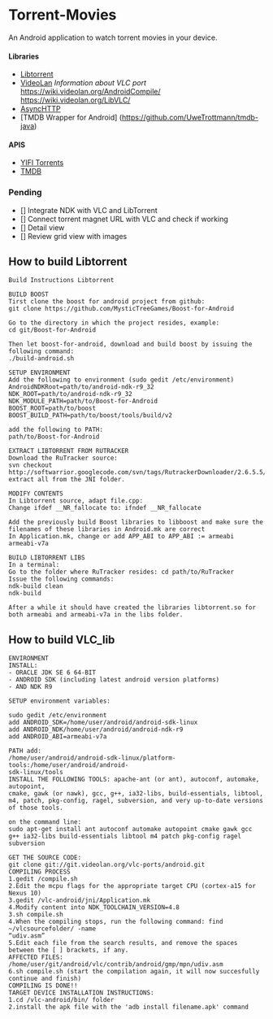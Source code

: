Torrent-Movies
==============

An Android application to watch torrent movies in your device.

#### Libraries
- [Libtorrent](https://github.com/rakshasa/libtorrent)
- [VideoLan](http://git.videolan.org/?p=vlc-ports/android.git;a=summary)
  _Information about VLC port_ https://wiki.videolan.org/AndroidCompile/ https://wiki.videolan.org/LibVLC/
- [AsyncHTTP](http://git.videolan.org/?p=vlc-ports/android.git;a=summary)
- [TMDB Wrapper for Android] (https://github.com/UweTrottmann/tmdb-java)


#### APIS
- [YIFI Torrents](https://yify-torrents.com/api/)
- [TMDB](https://www.themoviedb.org/documentation/api)


### Pending
- [] Integrate NDK with VLC and LibTorrent
- [] Connect torrent magnet URL with VLC and check if working
- [] Detail view
- [] Review grid view with images

## How to build Libtorrent
```
Build Instructions Libtorrent

BUILD BOOST
Tirst clone the boost for android project from github:
git clone https://github.com/MysticTreeGames/Boost-for-Android

Go to the directory in which the project resides, example:
cd git/Boost-for-Android

Then let boost-for-android, download and build boost by issuing the following command:
./build-android.sh

SETUP ENVIRONMENT
Add the following to environment (sudo gedit /etc/environment)
AndroidNDKRoot=path/to/android-ndk-r9_32
NDK_ROOT=path/to/android-ndk-r9_32
NDK_MODULE_PATH=path/to/Boost-for-Android
BOOST_ROOT=path/to/boost
BOOST_BUILD_PATH=path/to/boost/tools/build/v2

add the following to PATH:
path/to/Boost-for-Android

EXTRACT LIBTORRENT FROM RUTRACKER
Download the RuTracker source:
svn checkout http://softwarrior.googlecode.com/svn/tags/RutrackerDownloader/2.6.5.5/
extract all from the JNI folder.

MODIFY CONTENTS
In Libtorrent source, adapt file.cpp: 
Change ifdef __NR_fallocate to: ifndef __NR_fallocate

Add the previously build Boost libraries to libboost and make sure the filenames of these libraries in Android.mk are correct
In Application.mk, change or add APP_ABI to APP_ABI := armeabi armeabi-v7a

BUILD LIBTORRENT LIBS
In a terminal:
Go to the folder where RuTracker resides: cd path/to/RuTracker
Issue the following commands:
ndk-build clean
ndk-build

After a while it should have created the libraries libtorrent.so for both armeabi and armeabi-v7a in the libs folder.
```

## How to build VLC_lib
```
ENVIRONMENT
INSTALL:
- ORACLE JDK SE 6 64-BIT
- ANDROID SDK (including latest android version platforms)
- AND NDK R9

SETUP environment variables:

sudo gedit /etc/environment
add ANDROID_SDK=/home/user/android/android-sdk-linux
add ANDROID_NDK/home/user/android/android-ndk-r9
add ANDROID_ABI=armeabi-v7a

PATH add:
/home/user/android/android-sdk-linux/platform-tools:/home/user/android/android-
sdk-linux/tools
INSTALL THE FOLLOWING TOOLS: apache-ant (or ant), autoconf, automake, autopoint,
cmake, gawk (or nawk), gcc, g++, ia32-libs, build-essentials, libtool, m4, patch, pkg-config, ragel, subversion, and very up-to-date versions of those tools.

on the command line:
sudo apt-get install ant autoconf automake autopoint cmake gawk gcc g++ ia32-libs build-essentials libtool m4 patch pkg-config ragel subversion

GET THE SOURCE CODE:
git clone git://git.videolan.org/vlc-ports/android.git
COMPILING PROCESS
1.gedit /compile.sh
2.Edit the mcpu flags for the appropriate target CPU (cortex-a15 for Nexus 10)
3.gedit /vlc-android/jni/Application.mk
4.Modify content into NDK_TOOLCHAIN_VERSION=4.8
3.sh compile.sh
4.When the compiling stops, run the following command: find ~/vlcsourcefolder/ -name
“udiv.asm”
5.Edit each file from the search results, and remove the spaces between the [ ] brackets, if any.
AFFECTED FILES:
/home/user/git/android/vlc/contrib/android/gmp/mpn/udiv.asm
6.sh compile.sh (start the compilation again, it will now succesfully continue and finish)
COMPILING IS DONE!!
TARGET DEVICE INSTALLATION INSTRUCTIONS:
1.cd /vlc-android/bin/ folder
2.install the apk file with the 'adb install filename.apk' command
```
